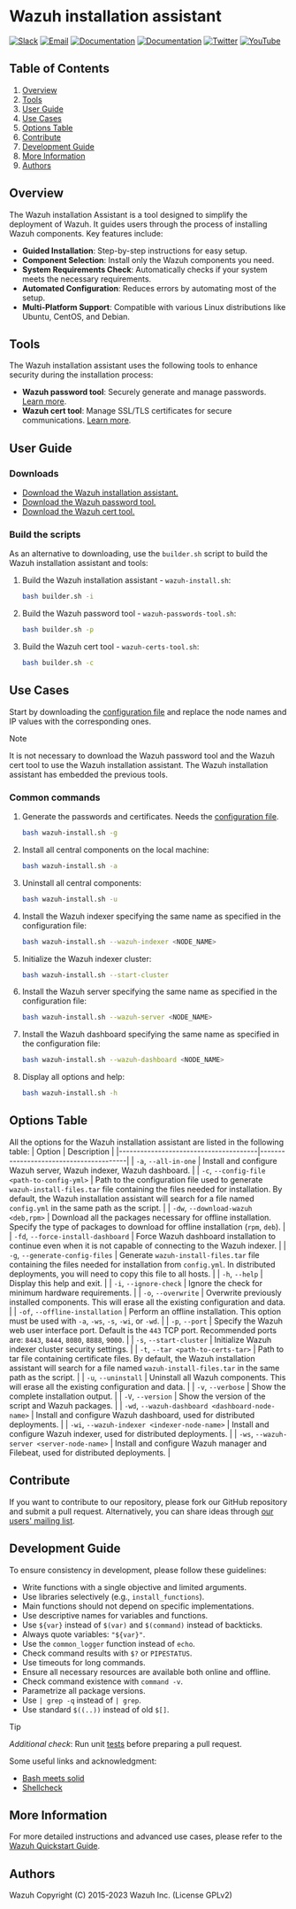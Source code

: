 # Wazuh installation assistant

[![Slack](https://img.shields.io/badge/slack-join-blue.svg)](https://wazuh.com/community/join-us-on-slack/)
[![Email](https://img.shields.io/badge/email-join-blue.svg)](https://groups.google.com/forum/#!forum/wazuh)
[![Documentation](https://img.shields.io/badge/docs-view-green.svg)](https://documentation.wazuh.com)
[![Documentation](https://img.shields.io/badge/web-view-green.svg)](https://wazuh.com)
[![Twitter](https://img.shields.io/twitter/follow/wazuh?style=social)](https://twitter.com/wazuh)
[![YouTube](https://img.shields.io/youtube/views/peTSzcAueEc?style=social)](https://www.youtube.com/watch?v=peTSzcAueEc)

## Table of Contents
1. [Overview](#overview)
2. [Tools](#tools)
3. [User Guide](#user-guide)
4. [Use Cases](#use-cases)
5. [Options Table](#options-table)
6. [Contribute](#contribute)
7. [Development Guide](#development-guide)
7. [More Information](#more-information)
9. [Authors](#authors)

## Overview

The Wazuh installation Assistant is a tool designed to simplify the deployment of Wazuh. It guides users through the process of installing Wazuh components. Key features include:

- **Guided Installation**: Step-by-step instructions for easy setup.
- **Component Selection**: Install only the Wazuh components you need.
- **System Requirements Check**: Automatically checks if your system meets the necessary requirements.
- **Automated Configuration**: Reduces errors by automating most of the setup.
- **Multi-Platform Support**: Compatible with various Linux distributions like Ubuntu, CentOS, and Debian.

## Tools

The Wazuh installation assistant uses the following tools to enhance security during the installation process:

- **Wazuh password tool**: Securely generate and manage passwords. [Learn more](https://documentation.wazuh.com/current/user-manual/user-administration/password-management.html).
- **Wazuh cert tool**: Manage SSL/TLS certificates for secure communications. [Learn more](https://documentation.wazuh.com/current/user-manual/wazuh-dashboard/certificates.html).



## User Guide

### Downloads
- [Download the Wazuh installation assistant.](https://packages.wazuh.com/6.0/wazuh-install.sh)
- [Download the Wazuh password tool.](https://packages.wazuh.com/6.0/wazuh-passwords-tool.sh)
- [Download the Wazuh cert tool.](https://packages.wazuh.com/6.0/wazuh-certs-tool.sh)

### Build the scripts
As an alternative to downloading, use the `builder.sh` script to build the Wazuh installation assistant and tools:


1. Build the Wazuh installation assistant - `wazuh-install.sh`:
   ```bash
   bash builder.sh -i
   ```

2. Build the Wazuh password tool - `wazuh-passwords-tool.sh`:
   ```bash
   bash builder.sh -p
   ```

3. Build the Wazuh cert tool - `wazuh-certs-tool.sh`:
   ```bash
   bash builder.sh -c
   ```

## Use Cases

Start by downloading the [configuration file](https://packages.wazuh.com/6.0/config.yml) and replace the node names and IP values with the corresponding ones.

> [!NOTE]
> It is not necessary to download the Wazuh password tool and the Wazuh cert tool to use the Wazuh installation assistant. The Wazuh installation assistant has embedded the previous tools.

### Common commands

1. Generate the passwords and certificates. Needs the [configuration file](https://packages.wazuh.com/6.0/config.yml).
   ```bash
   bash wazuh-install.sh -g
   ```
2. Install all central components on the local machine:
   ```bash
   bash wazuh-install.sh -a
   ```

3. Uninstall all central components:
   ```bash
   bash wazuh-install.sh -u
   ```

4. Install the Wazuh indexer specifying the same name as specified in the configuration file:
   ```bash
   bash wazuh-install.sh --wazuh-indexer <NODE_NAME>
   ```

5. Initialize the Wazuh indexer cluster:
   ```bash
   bash wazuh-install.sh --start-cluster
   ```

6. Install the Wazuh server specifying the same name as specified in the configuration file:
   ```bash
   bash wazuh-install.sh --wazuh-server <NODE_NAME>
   ```

7. Install the Wazuh dashboard specifying the same name as specified in the configuration file:
   ```bash
   bash wazuh-install.sh --wazuh-dashboard <NODE_NAME>
   ```

8. Display all options and help:
   ```bash
   bash wazuh-install.sh -h
   ```

## Options Table

All the options for the Wazuh installation assistant are listed in the following table:
| Option | Description |
|---------------------------------------|----------------------------------------|
| `-a`, `--all-in-one`                  | Install and configure Wazuh server, Wazuh indexer, Wazuh dashboard.  |
| `-c`, `--config-file <path-to-config-yml>` | Path to the configuration file used to generate `wazuh-install-files.tar` file containing the files needed for installation. By default, the Wazuh installation assistant will search for a file named `config.yml` in the same path as the script.  |
| `-dw`, `--download-wazuh <deb,rpm>`   | Download all the packages necessary for offline installation. Specify the type of packages to download for offline installation (`rpm`, `deb`).  |
| `-fd`, `--force-install-dashboard`    | Force Wazuh dashboard installation to continue even when it is not capable of connecting to the Wazuh indexer.  |
| `-g`, `--generate-config-files`       | Generate `wazuh-install-files.tar` file containing the files needed for installation from `config.yml`. In distributed deployments, you will need to copy this file to all hosts.  |
| `-h`, `--help`                        | Display this help and exit.  |
| `-i`, `--ignore-check`                | Ignore the check for minimum hardware requirements.  |
| `-o`, `--overwrite`                   | Overwrite previously installed components. This will erase all the existing configuration and data.  |
| `-of`, `--offline-installation`       | Perform an offline installation. This option must be used with `-a`, `-ws`, `-s`, `-wi`, or `-wd`.  |
| `-p`, `--port`                        | Specify the Wazuh web user interface port. Default is the `443` TCP port. Recommended ports are: `8443`, `8444`, `8080`, `8888`, `9000`.  |
| `-s`, `--start-cluster`               | Initialize Wazuh indexer cluster security settings.  |
| `-t`, `--tar <path-to-certs-tar>`     | Path to tar file containing certificate files. By default, the Wazuh installation assistant will search for a file named `wazuh-install-files.tar` in the same path as the script.  |
| `-u`, `--uninstall`                   | Uninstall all Wazuh components. This will erase all the existing configuration and data.  |
| `-v`, `--verbose`                     | Show the complete installation output.  |
| `-V`, `--version`                     | Show the version of the script and Wazuh packages.  |
| `-wd`, `--wazuh-dashboard <dashboard-node-name>`  | Install and configure Wazuh dashboard, used for distributed deployments.  |
| `-wi`, `--wazuh-indexer <indexer-node-name>`      | Install and configure Wazuh indexer, used for distributed deployments.  |
| `-ws`, `--wazuh-server <server-node-name>`        | Install and configure Wazuh manager and Filebeat, used for distributed deployments.  |


## Contribute

If you want to contribute to our repository, please fork our GitHub repository and submit a pull request. Alternatively, you can share ideas through [our users' mailing list](https://groups.google.com/d/forum/wazuh).

## Development Guide

To ensure consistency in development, please follow these guidelines:

- Write functions with a single objective and limited arguments.
- Use libraries selectively (e.g., `install_functions`).
- Main functions should not depend on specific implementations.
- Use descriptive names for variables and functions.
- Use `${var}` instead of `$(var)` and `$(command)` instead of backticks.
- Always quote variables: `"${var}"`.
- Use the `common_logger` function instead of `echo`.
- Check command results with `$?` or `PIPESTATUS`.
- Use timeouts for long commands.
- Ensure all necessary resources are available both online and offline.
- Check command existence with `command -v`.
- Parametrize all package versions.
- Use `| grep -q` instead of `| grep`.
- Use standard `$((..))` instead of old `$[]`.

> [!TIP]
> *Additional check*: Run unit [tests](/tests/unit/README) before preparing a pull request.

Some useful links and acknowledgment:
- [Bash meets solid](https://codewizardly.com/bash-meets-solid/)
- [Shellcheck](https://github.com/koalaman/shellcheck#gallery-of-bad-code)

## More Information

For more detailed instructions and advanced use cases, please refer to the [Wazuh Quickstart Guide](https://documentation.wazuh.com/current/quickstart.html).


## Authors

Wazuh Copyright (C) 2015-2023 Wazuh Inc. (License GPLv2)